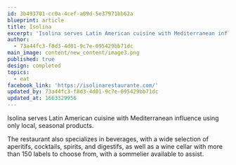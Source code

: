 ```yaml
---
id: 3b493701-cc0a-4cef-a09d-5e37971bb62a
blueprint: article
title: Isolina
excerpt: 'Isolina serves Latin American cuisine with Mediterranean influence'
author:
  - 73a44fc3-f8d3-4d01-9c7e-095429bb71dc
main_image: content/new_content/image3.png
published: true
design: completed
topics:
  - eat
facebook_link: 'https://isolinarestaurante.com/'
updated_by: 73a44fc3-f8d3-4d01-9c7e-095429bb71dc
updated_at: 1663329956
---
```

Isolina serves Latin American cuisine with Mediterranean influence using only local, seasonal products. 

The restaurant also specializes in beverages, with a wide selection of aperitifs, cocktails, spirits, and digestifs, as well as a wine cellar with more than 150 labels to choose from, with a sommelier available to assist.